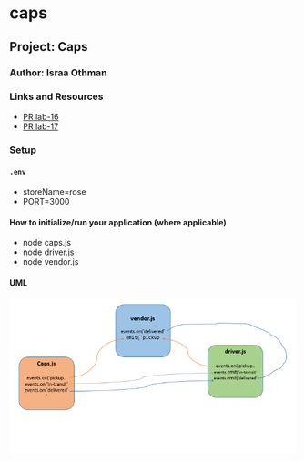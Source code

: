 # caps

## Project: Caps

### Author: Israa Othman

### Links and Resources

- [PR lab-16](https://github.com/401-advanced-javascript-israaOthman/caps/pull/2)
- [PR lab-17](https://github.com/401-advanced-javascript-israaOthman/caps/pull/3)


### Setup

#### `.env` 
   - storeName=rose
   - PORT=3000

#### How to initialize/run your application (where applicable)
- node caps.js
- node driver.js
- node vendor.js



#### UML

![UML](assets/events.PNG)
